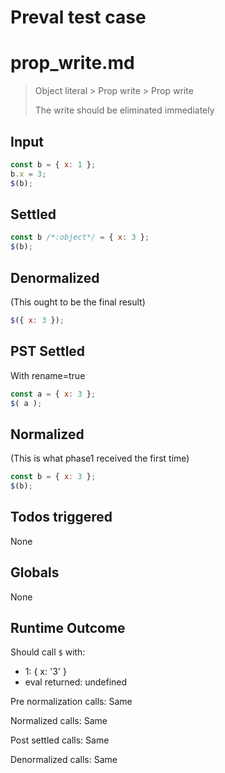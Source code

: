 # Preval test case

# prop_write.md

> Object literal > Prop write > Prop write
>
> The write should be eliminated immediately

## Input

`````js filename=intro
const b = { x: 1 };
b.x = 3;
$(b);
`````


## Settled


`````js filename=intro
const b /*:object*/ = { x: 3 };
$(b);
`````


## Denormalized
(This ought to be the final result)

`````js filename=intro
$({ x: 3 });
`````


## PST Settled
With rename=true

`````js filename=intro
const a = { x: 3 };
$( a );
`````


## Normalized
(This is what phase1 received the first time)

`````js filename=intro
const b = { x: 3 };
$(b);
`````


## Todos triggered


None


## Globals


None


## Runtime Outcome


Should call `$` with:
 - 1: { x: '3' }
 - eval returned: undefined

Pre normalization calls: Same

Normalized calls: Same

Post settled calls: Same

Denormalized calls: Same
